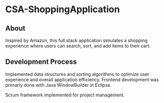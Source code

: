 # CSA-ShoppingApplication
## About
Inspired by Amazon, this full stack application simulates a shopping experience where users can search, sort, and add items to their cart. 

## Development Process
Implemented data structures and sorting algorithms to optimize user experience and overall application efficiency. 
Frontend development was primarly done with Java WindowBuilder in Eclipse. 

Scrum framework implemented for project management.
